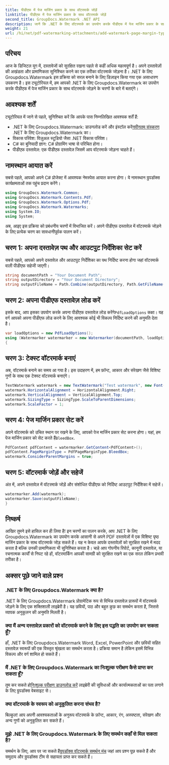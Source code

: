 ```yaml
---
title: पीडीएफ में पेज मार्जिन प्रकार के साथ वॉटरमार्क जोड़ें
linktitle: पीडीएफ में पेज मार्जिन प्रकार के साथ वॉटरमार्क जोड़ें
second_title: GroupDocs.Watermark .NET API
description: जानें कि .NET के लिए वॉटरमार्क का उपयोग करके पीडीएफ में पेज मार्जिन प्रकार के साथ वॉटरमार्क कैसे जोड़ें। अपने दस्तावेज़ों को सहजता से सुरक्षित करें।
weight: 21
url: /hi/net/pdf-watermarking-attachments/add-watermark-page-margin-type-pdf/
---
```

## परिचय
आज के डिजिटल युग में, दस्तावेजों को सुरक्षित रखना पहले से कहीं अधिक महत्वपूर्ण है। अपने दस्तावेज़ों की अखंडता और प्रामाणिकता सुनिश्चित करने का एक तरीका वॉटरमार्क जोड़ना है। .NET के लिए Groupdocs.Watermark इस प्रक्रिया को सरल बनाने के लिए डिज़ाइन किया गया एक असाधारण उपकरण है। इस ट्यूटोरियल में, हम आपको .NET के लिए Groupdocs.Watermark का उपयोग करके पीडीएफ में पेज मार्जिन प्रकार के साथ वॉटरमार्क जोड़ने के चरणों के बारे में बताएंगे।
## आवश्यक शर्तें
ट्यूटोरियल में जाने से पहले, सुनिश्चित करें कि आपके पास निम्नलिखित आवश्यक शर्तें हैं:
-  .NET के लिए Groupdocs.Watermark: डाउनलोड करें और इंस्टॉल करें[नवीनतम संस्करण](https://releases.groupdocs.com/Watermark/net/) .NET के लिए Groupdocs.Watermark का।
- विकास परिवेश: विज़ुअल स्टूडियो जैसा .NET विकास परिवेश।
- C# का बुनियादी ज्ञान: C# प्रोग्रामिंग भाषा से परिचित होना।
- पीडीएफ दस्तावेज़: एक पीडीएफ दस्तावेज़ जिसमें आप वॉटरमार्क जोड़ना चाहते हैं।
## नामस्थान आयात करें
सबसे पहले, आपको अपने C# प्रोजेक्ट में आवश्यक नेमस्पेस आयात करना होगा। ये नामस्थान ग्रुपडॉक्स कार्यक्षमताओं तक पहुंच प्रदान करेंगे।
```csharp
using GroupDocs.Watermark.Common;
using GroupDocs.Watermark.Contents.Pdf;
using GroupDocs.Watermark.Options.Pdf;
using GroupDocs.Watermark.Watermarks;
using System.IO;
using System;
```
अब, आइए इस प्रक्रिया को प्रबंधनीय चरणों में विभाजित करें। अपने पीडीएफ दस्तावेज़ में वॉटरमार्क जोड़ने के लिए प्रत्येक चरण का सावधानीपूर्वक पालन करें।
## चरण 1: अपना दस्तावेज़ पथ और आउटपुट निर्देशिका सेट करें
सबसे पहले, आपको अपने दस्तावेज़ और आउटपुट निर्देशिका का पथ निर्दिष्ट करना होगा जहां वॉटरमार्क वाली पीडीएफ सहेजी जाएगी।
```csharp
string documentPath = "Your Document Path";
string outputDirectory = "Your Document Directory";
string outputFileName = Path.Combine(outputDirectory, Path.GetFileName(documentPath));
```
## चरण 2: अपना पीडीएफ दस्तावेज़ लोड करें
 इसके बाद, आप इसका उपयोग करके अपना पीडीएफ दस्तावेज़ लोड करेंगे`PdfLoadOptions` कक्षा। यह वर्ग आपको अपना पीडीएफ लोड करने के लिए आवश्यक कोई भी विकल्प निर्दिष्ट करने की अनुमति देता है।
```csharp
var loadOptions = new PdfLoadOptions();
using (Watermarker watermarker = new Watermarker(documentPath, loadOptions))
{
```
## चरण 3: टेक्स्ट वॉटरमार्क बनाएं
अब, वॉटरमार्क बनाने का समय आ गया है। इस उदाहरण में, हम फ़ॉन्ट, आकार और संरेखण जैसे विशिष्ट गुणों के साथ एक टेक्स्ट वॉटरमार्क बनाएंगे।
```csharp
TextWatermark watermark = new TextWatermark("Test watermark", new Font("Arial", 42));
watermark.HorizontalAlignment = HorizontalAlignment.Right;
watermark.VerticalAlignment = VerticalAlignment.Top;
watermark.SizingType = SizingType.ScaleToParentDimensions;
watermark.ScaleFactor = 1;
```
## चरण 4: पेज मार्जिन प्रकार सेट करें
 अपने वॉटरमार्क को उचित स्थान पर रखने के लिए, आपको पेज मार्जिन प्रकार सेट करना होगा। यहां, हम पेज मार्जिन प्रकार को सेट करते हैं`BleedBox`.
```csharp
PdfContent pdfContent = watermarker.GetContent<PdfContent>();
pdfContent.PageMarginType = PdfPageMarginType.BleedBox;
watermark.ConsiderParentMargins = true;
```
## चरण 5: वॉटरमार्क जोड़ें और सहेजें
अंत में, अपने दस्तावेज़ में वॉटरमार्क जोड़ें और संशोधित पीडीएफ को निर्दिष्ट आउटपुट निर्देशिका में सहेजें।
```csharp
watermarker.Add(watermark);
watermarker.Save(outputFileName);
}
```
## निष्कर्ष
आखिर तुमने इसे हासिल कर ही लिया है! इन चरणों का पालन करके, आप .NET के लिए Groupdocs.Watermark का उपयोग करके आसानी से अपने PDF दस्तावेज़ों में एक विशिष्ट पृष्ठ मार्जिन प्रकार के साथ वॉटरमार्क जोड़ सकते हैं। यह न केवल आपके दस्तावेज़ों को सुरक्षित रखने में मदद करता है बल्कि उनकी प्रामाणिकता भी सुनिश्चित करता है। चाहे आप गोपनीय रिपोर्ट, कानूनी दस्तावेज़, या रचनात्मक कार्यों से निपट रहे हों, वॉटरमार्किंग आपकी सामग्री को सुरक्षित रखने का एक सरल लेकिन प्रभावी तरीका है।
## अक्सर पूछे जाने वाले प्रश्न
### .NET के लिए Groupdocs.Watermark क्या है?
.NET के लिए Groupdocs.Watermark प्रोग्रामेटिक रूप से विभिन्न दस्तावेज़ प्रारूपों में वॉटरमार्क जोड़ने के लिए एक शक्तिशाली लाइब्रेरी है। यह छवियों, पाठ और बहुत कुछ का समर्थन करता है, जिससे व्यापक अनुकूलन की अनुमति मिलती है।
### क्या मैं अन्य दस्तावेज़ प्रकारों को वॉटरमार्क करने के लिए इस पद्धति का उपयोग कर सकता हूँ?
हाँ, .NET के लिए Groupdocs.Watermark Word, Excel, PowerPoint और छवियों सहित दस्तावेज़ स्वरूपों की एक विस्तृत श्रृंखला का समर्थन करता है। प्रक्रिया समान है लेकिन इसमें विभिन्न विकल्प और वर्ग शामिल हो सकते हैं।
### मैं .NET के लिए Groupdocs.Watermark का निःशुल्क परीक्षण कैसे प्राप्त कर सकता हूँ?
 तुम कर सकते हो[निःशुल्क परीक्षण डाउनलोड करें](https://releases.groupdocs.com/) लाइब्रेरी की सुविधाओं और कार्यात्मकताओं का पता लगाने के लिए ग्रुपडॉक्स वेबसाइट से।
### क्या वॉटरमार्क के स्वरूप को अनुकूलित करना संभव है?
बिल्कुल! आप अपनी आवश्यकताओं के अनुरूप वॉटरमार्क के फ़ॉन्ट, आकार, रंग, अस्पष्टता, संरेखण और अन्य गुणों को अनुकूलित कर सकते हैं।
### मुझे .NET के लिए Groupdocs.Watermark के लिए समर्थन कहाँ से मिल सकता है?
 समर्थन के लिए, आप पर जा सकते हैं[ग्रुपडॉक्स वॉटरमार्क समर्थन मंच](https://forum.groupdocs.com/c/watermark/19) जहां आप प्रश्न पूछ सकते हैं और समुदाय और ग्रुपडॉक्स टीम से सहायता प्राप्त कर सकते हैं।